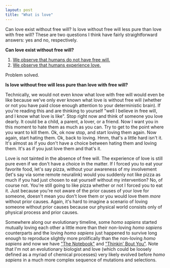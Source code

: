 ```yaml
---
layout: post
title: "What is love"
---
```


Can love exist without free will? Is love without free will less pure than love with free will? These are two questions I think
have fairly straightforward answers: yes and no, respectively.

**Can love exist without free will?**

1. [We observe that humans do not have free will.](https://en.wikipedia.org/wiki/Robert_Sapolsky)
2. [We observe that humans experience love.](https://en.wikipedia.org/wiki/Biological_basis_of_love)

Problem solved.

**Is love without free will less pure than love with free will?**

Technically, we would not even know what love with free will would even be like because we've only ever known what love is without free will (whether or not you have paid close enough attention to your deterministic brain). 
If you're reading this and are thinking to yourself "well I believe in free will, and I know what love is like". Stop right now and think
of someone you love dearly. It could be a child, a parent, a lover, or a friend. Now I want you in this moment to hate them as much as you can.
Try to get to the point where you want to kill them. Ok, ok now stop, and start loving them again. Now again, start hating them. Ok, back to loving.
Hmm, that's a little hard isn't it. It's almost as if you don't have a choice between hating them and loving them. It's as if you just love them and that's it. 

Love is not tainted in the absence of free will. The experience of love is still pure even if we don't have a choice in the matter. If I forced
you to eat your favorite food, let's say pizza, without your awareness of my involvement (let's say via some remote neuralink) would you suddenly not like pizza as much if you had just chosen to eat yourself without my intervention? 
No, of course not. You're still going to like pizza whether or not I forced you to eat it. Just because you're not aware of the prior causes
of your love for someone, doesn't mean you don't love them or you would love them *more* without prior causes. Again, it's hard to imagine
a scenario of loving someone without prior causes because our physical world consists only of physical process and prior causes.

Somewhere along our evolutionary timeline, some *homo sapiens* started mutually loving each other a little more than 
their non-loving *homo sapiens* counterparts and the loving *homo sapiens* just happened to survive long enough to reproduce slightly more 
prolifically than the non-loving *homo sapiens* and now we have ["The Notebook"](https://en.wikipedia.org/wiki/The_Notebook) and ["Thinkin' Bout You"](https://en.wikipedia.org/wiki/Thinkin_Bout_You_(Frank_Ocean_song)).
Note that I'm not an evolutionary biologist and love (which could be loosely defined as a myriad of chemical processes) very likely evolved before *homo sapiens* in a much more complex sequence of mutations and selections.

